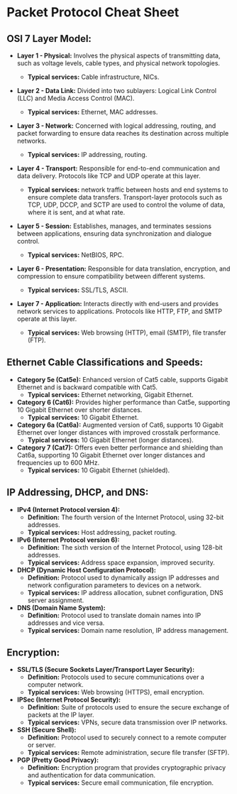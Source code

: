 # Packet Protocol Cheat Sheet

## OSI 7 Layer Model:
- **Layer 1 - Physical:** Involves the physical aspects of transmitting data, such as voltage levels, cable types, and physical network topologies.  
  - **Typical services:** Cable infrastructure, NICs.

- **Layer 2 - Data Link:** Divided into two sublayers: Logical Link Control (LLC) and Media Access Control (MAC).  
  - **Typical services:** Ethernet, MAC addresses.

- **Layer 3 - Network:** Concerned with logical addressing, routing, and packet forwarding to ensure data reaches its destination across multiple networks.  
  - **Typical services:** IP addressing, routing.

- **Layer 4 - Transport:** Responsible for end-to-end communication and data delivery. Protocols like TCP and UDP operate at this layer.  
  - **Typical services:** network traffic between hosts and end systems to ensure complete data transfers. Transport-layer protocols such as TCP, UDP, DCCP, and SCTP are used to control the volume of data, where it is sent, and at what rate.

- **Layer 5 - Session:** Establishes, manages, and terminates sessions between applications, ensuring data synchronization and dialogue control.  
  - **Typical services:** NetBIOS, RPC.

- **Layer 6 - Presentation:** Responsible for data translation, encryption, and compression to ensure compatibility between different systems.  
  - **Typical services:** SSL/TLS, ASCII.

- **Layer 7 - Application:** Interacts directly with end-users and provides network services to applications. Protocols like HTTP, FTP, and SMTP operate at this layer.  
  - **Typical services:** Web browsing (HTTP), email (SMTP), file transfer (FTP).

## Ethernet Cable Classifications and Speeds:
- **Category 5e (Cat5e):** Enhanced version of Cat5 cable, supports Gigabit Ethernet and is backward compatible with Cat5.  
  - **Typical services:** Ethernet networking, Gigabit Ethernet.
- **Category 6 (Cat6):** Provides higher performance than Cat5e, supporting 10 Gigabit Ethernet over shorter distances.  
  - **Typical services:** 10 Gigabit Ethernet.
- **Category 6a (Cat6a):** Augmented version of Cat6, supports 10 Gigabit Ethernet over longer distances with improved crosstalk performance.  
  - **Typical services:** 10 Gigabit Ethernet (longer distances).
- **Category 7 (Cat7):** Offers even better performance and shielding than Cat6a, supporting 10 Gigabit Ethernet over longer distances and frequencies up to 600 MHz.  
  - **Typical services:** 10 Gigabit Ethernet (shielded).

## IP Addressing, DHCP, and DNS:
- **IPv4 (Internet Protocol version 4):** 
  - **Definition:** The fourth version of the Internet Protocol, using 32-bit addresses.
  - **Typical services:** Host addressing, packet routing.
- **IPv6 (Internet Protocol version 6):** 
  - **Definition:** The sixth version of the Internet Protocol, using 128-bit addresses.
  - **Typical services:** Address space expansion, improved security.
- **DHCP (Dynamic Host Configuration Protocol):**
  - **Definition:** Protocol used to dynamically assign IP addresses and network configuration parameters to devices on a network.
  - **Typical services:** IP address allocation, subnet configuration, DNS server assignment.
- **DNS (Domain Name System):**
  - **Definition:** Protocol used to translate domain names into IP addresses and vice versa.
  - **Typical services:** Domain name resolution, IP address management.

## Encryption:
- **SSL/TLS (Secure Sockets Layer/Transport Layer Security):** 
  - **Definition:** Protocols used to secure communications over a computer network.
  - **Typical services:** Web browsing (HTTPS), email encryption.
- **IPSec (Internet Protocol Security):**
  - **Definition:** Suite of protocols used to ensure the secure exchange of packets at the IP layer.
  - **Typical services:** VPNs, secure data transmission over IP networks.
- **SSH (Secure Shell):**
  - **Definition:** Protocol used to securely connect to a remote computer or server.
  - **Typical services:** Remote administration, secure file transfer (SFTP).
- **PGP (Pretty Good Privacy):**
  - **Definition:** Encryption program that provides cryptographic privacy and authentication for data communication.
  - **Typical services:** Secure email communication, file encryption.
